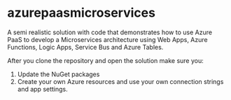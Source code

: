 # azurepaasmicroservices
A semi realistic solution with code that demonstrates how to use Azure PaaS to develop a Microservices architecture using Web Apps, Azure Functions, Logic Apps, Service Bus and Azure Tables.

After you clone the repository and open the solution make sure you:

1. Update the NuGet packages
2. Create your own Azure resources and use your own connection strings and app settings.
